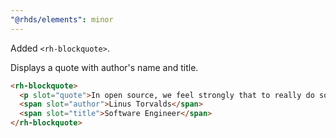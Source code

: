 ```yaml
---
"@rhds/elements": minor
---
```


Added `<rh-blockquote>`.

Displays a quote with author's name and title.

```html
<rh-blockquote>
  <p slot="quote">In open source, we feel strongly that to really do something well, you have to get a lot of people involved.</p>
  <span slot="author">Linus Torvalds</span>
  <span slot="title">Software Engineer</span>
</rh-blockquote>
```

